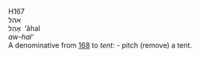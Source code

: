 H167  
אהל  
אָהַל ‎ ‘âhal  
*aw-hal‘*  
A denominative from [168](h0168) to *tent: -* pitch (remove) a tent.  
